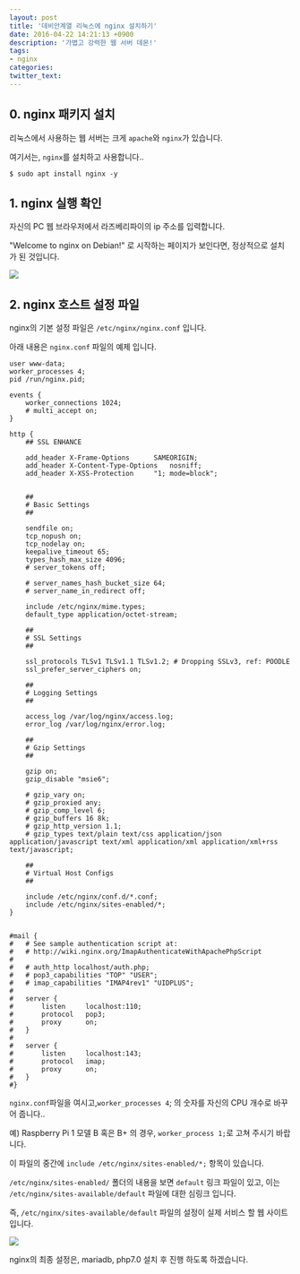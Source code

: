 ```yaml
---
layout: post
title: '데비안계열 리눅스에 nginx 설치하기'
date: 2016-04-22 14:21:13 +0900
description: '가볍고 강력한 웹 서버 데몬!'
tags:
- nginx
categories:
twitter_text:
---
```


## 0. nginx 패키지 설치

리눅스에서 사용하는 웹 서버는 크게 `apache`와 `nginx`가 있습니다.

여기서는, `nginx`를 설치하고 사용합니다..

```
$ sudo apt install nginx -y
```

## 1. nginx 실행 확인

자신의 PC 웹 브라우저에서 라즈베리파이의 ip 주소를 입력합니다.

"Welcome to nginx on Debian!" 로 시작하는 페이지가 보인다면, 정상적으로 설치가 된 것입니다.

<a href="https://minibrary.comblogimg/img20160417-003.png" data-lightbox="21"><img src="https://minibrary.comblogimg/img20160417-003.png"></a>

## 2. nginx 호스트 설정 파일

nginx의 기본 설정 파일은 `/etc/nginx/nginx.conf` 입니다.

아래 내용은 `nginx.conf` 파일의 예제 입니다.

```
user www-data;
worker_processes 4;
pid /run/nginx.pid;

events {
	worker_connections 1024;
	# multi_accept on;
}

http {
	## SSL ENHANCE

	add_header X-Frame-Options		SAMEORIGIN;
	add_header X-Content-Type-Options	nosniff;
	add_header X-XSS-Protection		"1; mode=block";


	##
	# Basic Settings
	##

	sendfile on;
	tcp_nopush on;
	tcp_nodelay on;
	keepalive_timeout 65;
	types_hash_max_size 4096;
	# server_tokens off;

	# server_names_hash_bucket_size 64;
	# server_name_in_redirect off;

	include /etc/nginx/mime.types;
	default_type application/octet-stream;

	##
	# SSL Settings
	##

	ssl_protocols TLSv1 TLSv1.1 TLSv1.2; # Dropping SSLv3, ref: POODLE
	ssl_prefer_server_ciphers on;

	##
	# Logging Settings
	##

	access_log /var/log/nginx/access.log;
	error_log /var/log/nginx/error.log;

	##
	# Gzip Settings
	##

	gzip on;
	gzip_disable "msie6";

	# gzip_vary on;
	# gzip_proxied any;
	# gzip_comp_level 6;
	# gzip_buffers 16 8k;
	# gzip_http_version 1.1;
	# gzip_types text/plain text/css application/json application/javascript text/xml application/xml application/xml+rss text/javascript;

	##
	# Virtual Host Configs
	##

	include /etc/nginx/conf.d/*.conf;
	include /etc/nginx/sites-enabled/*;
}


#mail {
#	# See sample authentication script at:
#	# http://wiki.nginx.org/ImapAuthenticateWithApachePhpScript
# 
#	# auth_http localhost/auth.php;
#	# pop3_capabilities "TOP" "USER";
#	# imap_capabilities "IMAP4rev1" "UIDPLUS";
# 
#	server {
#		listen     localhost:110;
#		protocol   pop3;
#		proxy      on;
#	}
# 
#	server {
#		listen     localhost:143;
#		protocol   imap;
#		proxy      on;
#	}
#}
```

`nginx.conf`파일을 여시고,`worker_processes 4`; 의 숫자를 자신의 CPU 개수로 바꾸어 줍니다..

예) Raspberry Pi 1 모델 B 혹은 B+ 의 경우, `worker_process 1;`로 고쳐 주시기 바랍니다.

이 파일의 중간에 `include /etc/nginx/sites-enabled/*;` 항목이 있습니다.

`/etc/nginx/sites-enabled/` 폴더의 내용을 보면 `default` 링크 파일이 있고, 이는 `/etc/nginx/sites-available/default` 파일에 대한 심링크 입니다.

즉, `/etc/nginx/sites-available/default` 파일의 설정이 실제 서비스 할 웹 사이트입니다.

<a href="https://minibrary.comblogimg/img20160417-002.png" data-lightbox="21"><img src="https://minibrary.comblogimg/img20160417-002.png"></a>

nginx의 최종 설정은, mariadb, php7.0 설치 후 진행 하도록 하겠습니다.
